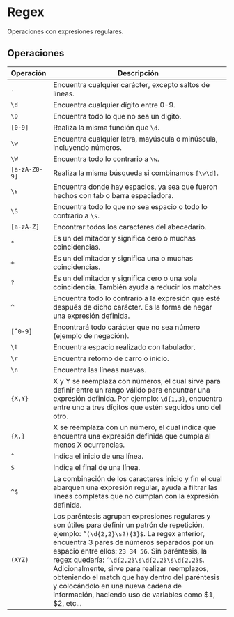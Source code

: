 # Regex

Operaciones con expresiones regulares.

## Operaciones

| Operación | Descripción |
| ----- | ---- |
| `.` | Encuentra cualquier carácter, excepto saltos de líneas. |
| `\d` | Encuentra cualquier dígito entre 0-9. |
| `\D` | Encuentra todo lo que no sea un digito. |
| `[0-9]` | Realiza la misma función que `\d`. |
| `\w` | Encuentra cualquier letra, mayúscula o minúscula, incluyendo números. |
| `\W` | Encuentra todo lo contrario a `\w`. |
| `[a-zA-Z0-9]` | Realiza la misma búsqueda si combinamos `[\w\d]`. |
| `\s` | Encuentra donde hay espacios, ya sea que fueron hechos con tab o barra espaciadora. |
| `\S` | Encuentra todo lo que no sea espacio o todo lo contrario a `\s`. |
| `[a-zA-Z]` | Encontrar todos los caracteres del abecedario. |
| `*` | Es un delimitador y significa cero o muchas coincidencias. |
| `+` | Es un delimitador y significa una o muchas coincidencias. |
| `?` | Es un delimitador y significa cero o una sola coincidencia. También ayuda a reducir los matches |
| `^`| Encuentra todo lo contrario a la expresión que esté después de dicho carácter. Es la forma de negar una expresión definida. |
| `[^0-9]` | Encontrará todo carácter que no sea número (ejemplo de negación). |
| `\t` | Encuentra espacio realizado con tabulador. |
| `\r` | Encuentra retorno de carro o inicio. |
| `\n` | Encuentra las líneas nuevas. |
| `{X,Y}` | X y Y se reemplaza con números, el cual sirve para definir entre un rango válido para encuntrar una expresión definida. Por ejemplo: `\d{1,3}`, encuentra entre uno a tres dígitos que estén seguidos uno del otro. |
| `{X,}` | X se reemplaza con un número, el cual indica que encuentra una expresión definida que cumpla al menos X ocurrencias. |
| `^` | Indica el inicio de una línea. |
| `$` | Indica el final de una línea. |
| `^$` | La combinación de los caracteres inicio y fin el cual abarquen una expresión regular, ayuda a filtrar las líneas completas que no cumplan con la expresión definida. |
| `(XYZ)` | Los paréntesis agrupan expresiones regulares y son útiles para definir un patrón de repetición, ejemplo: `^(\d{2,2}\s?){3}$`. La regex anterior, encuentra 3 pares de números separados por un espacio entre ellos: `23 34 56`. Sin paréntesis, la regex quedaría: `^\d{2,2}\s\d{2,2}\s\d{2,2}$`. Adicionalmente, sirve para realizar reemplazos, obteniendo el match que hay dentro del paréntesis y colocándolo en una nueva cadena de información, haciendo uso de variables como $1, $2, etc... |